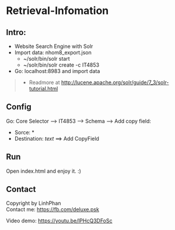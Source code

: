 Retrieval-Infomation
=======================
Intro:
----------------
- Website Search Engine with Solr  
- Import data: nhom8_export.json
  + ~/solr/bin/solr start
  + ~/solr/bin/solr create -c IT4853
- Go: localhost:8983 and import data 
> + Readmore at http://lucene.apache.org/solr/guide/7_3/solr-tutorial.html 

Config
-----------------------
Go: Core Selector --> IT4853 --> Schema --> Add copy field:
- Sorce: *
- Destination: _text_
==> Add CopyField

Run
-----------------------
Open index.html and enjoy it. :)

Contact
-----------------------
Copyright by LinhPhan <br/>
Contact me: https://fb.com/deluxe.psk

Video demo: https://youtu.be/lPHcQ3DFoSc

